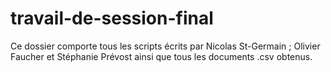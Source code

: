 # travail-de-session-final

Ce dossier comporte tous les scripts écrits par Nicolas St-Germain ; Olivier Faucher et Stéphanie Prévost ainsi que tous les documents .csv obtenus.
